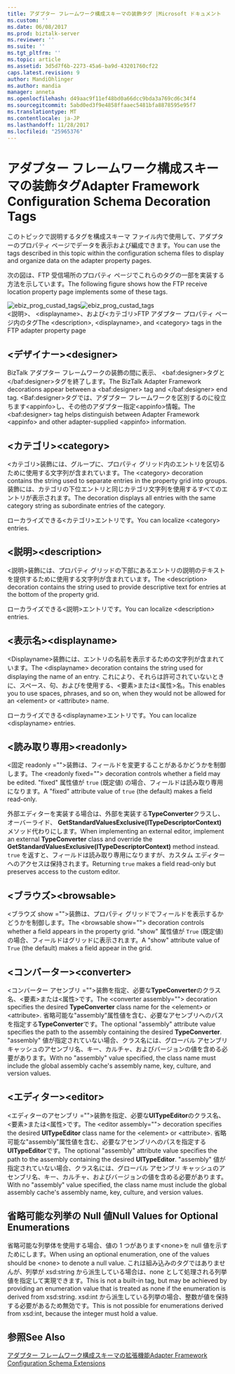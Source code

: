 ```yaml
---
title: アダプター フレームワーク構成スキーマの装飾タグ |Microsoft ドキュメント
ms.custom: ''
ms.date: 06/08/2017
ms.prod: biztalk-server
ms.reviewer: ''
ms.suite: ''
ms.tgt_pltfrm: ''
ms.topic: article
ms.assetid: 3d5d7f6b-2273-45a6-ba9d-43201760cf22
caps.latest.revision: 9
author: MandiOhlinger
ms.author: mandia
manager: anneta
ms.openlocfilehash: d49aac9f11ef48bd0a66dcc9bda3a769cd6c34f4
ms.sourcegitcommit: 5abd0ed3f9e4858ffaaec5481bfa8878595e95f7
ms.translationtype: MT
ms.contentlocale: ja-JP
ms.lasthandoff: 11/28/2017
ms.locfileid: "25965376"
---
```

# <a name="adapter-framework-configuration-schema-decoration-tags"></a><span data-ttu-id="4b9bf-102">アダプター フレームワーク構成スキーマの装飾タグ</span><span class="sxs-lookup"><span data-stu-id="4b9bf-102">Adapter Framework Configuration Schema Decoration Tags</span></span>
<span data-ttu-id="4b9bf-103">このトピックで説明するタグを構成スキーマ ファイル内で使用して、アダプターのプロパティ ページでデータを表示および編成できます。</span><span class="sxs-lookup"><span data-stu-id="4b9bf-103">You can use the tags described in this topic within the configuration schema files to display and organize data on the adapter property pages.</span></span>  
  
 <span data-ttu-id="4b9bf-104">次の図は、FTP 受信場所のプロパティ ページでこれらのタグの一部を実装する方法を示しています。</span><span class="sxs-lookup"><span data-stu-id="4b9bf-104">The following figure shows how the FTP receive location property page implements some of these tags.</span></span>  
  
 <span data-ttu-id="4b9bf-105">![](../core/media/ebiz-prog-custad-tags.gif "ebiz_prog_custad_tags")</span><span class="sxs-lookup"><span data-stu-id="4b9bf-105">![](../core/media/ebiz-prog-custad-tags.gif "ebiz_prog_custad_tags")</span></span>  
<span data-ttu-id="4b9bf-106">\<説明\>、 \<displayname\>、および\<カテゴリ\>FTP アダプター プロパティ ページ内のタグ</span><span class="sxs-lookup"><span data-stu-id="4b9bf-106">The \<description\>, \<displayname\>, and \<category\> tags in the FTP adapter property page</span></span>  
  
## <a name="designer"></a><span data-ttu-id="4b9bf-107">\<デザイナー\></span><span class="sxs-lookup"><span data-stu-id="4b9bf-107">\<designer\></span></span>  
 <span data-ttu-id="4b9bf-108">BizTalk アダプター フレームワークの装飾の間に表示、 \<baf:designer\>タグと\</baf:designer\>タグを終了します。</span><span class="sxs-lookup"><span data-stu-id="4b9bf-108">The BizTalk Adapter Framework decorations appear between a \<baf:designer\> tag and \</baf:designer\> end tag.</span></span> <span data-ttu-id="4b9bf-109">\<Baf:designer\>タグでは、アダプター フレームワークを区別するのに役立ちます\<appinfo\>し、その他のアダプター指定\<appinfo\>情報。</span><span class="sxs-lookup"><span data-stu-id="4b9bf-109">The \<baf:designer\> tag helps distinguish between Adapter Framework \<appinfo\> and other adapter-supplied \<appinfo\> information.</span></span>  
  
## <a name="category"></a><span data-ttu-id="4b9bf-110">\<カテゴリ\></span><span class="sxs-lookup"><span data-stu-id="4b9bf-110">\<category\></span></span>  
 <span data-ttu-id="4b9bf-111">\<カテゴリ\>装飾には、グループに、プロパティ グリッド内のエントリを区切るために使用する文字列が含まれています。</span><span class="sxs-lookup"><span data-stu-id="4b9bf-111">The \<category\> decoration contains the string used to separate entries in the property grid into groups.</span></span> <span data-ttu-id="4b9bf-112">装飾には、カテゴリの下位エントリと同じカテゴリ文字列を使用するすべてのエントリが表示されます。</span><span class="sxs-lookup"><span data-stu-id="4b9bf-112">The decoration displays all entries with the same category string as subordinate entries of the category.</span></span>  
  
 <span data-ttu-id="4b9bf-113">ローカライズできる\<カテゴリ\>エントリです。</span><span class="sxs-lookup"><span data-stu-id="4b9bf-113">You can localize \<category\> entries.</span></span>  
  
## <a name="description"></a><span data-ttu-id="4b9bf-114">\<説明\></span><span class="sxs-lookup"><span data-stu-id="4b9bf-114">\<description\></span></span>  
 <span data-ttu-id="4b9bf-115">\<説明\>装飾には、プロパティ グリッドの下部にあるエントリの説明のテキストを提供するために使用する文字列が含まれています。</span><span class="sxs-lookup"><span data-stu-id="4b9bf-115">The \<description\> decoration contains the string used to provide descriptive text for entries at the bottom of the property grid.</span></span>  
  
 <span data-ttu-id="4b9bf-116">ローカライズできる\<説明\>エントリです。</span><span class="sxs-lookup"><span data-stu-id="4b9bf-116">You can localize \<description\> entries.</span></span>  
  
## <a name="displayname"></a><span data-ttu-id="4b9bf-117">\<表示名\></span><span class="sxs-lookup"><span data-stu-id="4b9bf-117">\<displayname\></span></span>  
 <span data-ttu-id="4b9bf-118">\<Displayname\>装飾には、エントリの名前を表示するための文字列が含まれています。</span><span class="sxs-lookup"><span data-stu-id="4b9bf-118">The \<displayname\> decoration contains the string used for displaying the name of an entry.</span></span> <span data-ttu-id="4b9bf-119">これにより、それらは許可されていないときに、スペース、句、およびを使用する、\<要素\>または\<属性\>名。</span><span class="sxs-lookup"><span data-stu-id="4b9bf-119">This enables you to use spaces, phrases, and so on, when they would not be allowed for an \<element\> or \<attribute\> name.</span></span>  
  
 <span data-ttu-id="4b9bf-120">ローカライズできる\<displayname\>エントリです。</span><span class="sxs-lookup"><span data-stu-id="4b9bf-120">You can localize \<displayname\> entries.</span></span>  
  
## <a name="readonly"></a><span data-ttu-id="4b9bf-121">\<読み取り専用\></span><span class="sxs-lookup"><span data-stu-id="4b9bf-121">\<readonly\></span></span>  
 <span data-ttu-id="4b9bf-122">\<固定 readonly =""\>装飾は、フィールドを変更することがあるかどうかを制御します。</span><span class="sxs-lookup"><span data-stu-id="4b9bf-122">The \<readonly fixed=""\> decoration controls whether a field may be edited.</span></span> <span data-ttu-id="4b9bf-123">"fixed" 属性値が `true` (既定値) の場合、フィールドは読み取り専用になります。</span><span class="sxs-lookup"><span data-stu-id="4b9bf-123">A "fixed" attribute value of `true` (the default) makes a field read-only.</span></span>  
  
 <span data-ttu-id="4b9bf-124">外部エディターを実装する場合は、外部を実装する**TypeConverter**クラスし、オーバーライド、 **GetStandardValuesExclusive(ITypeDescriptorContext)** メソッド代わりにします。</span><span class="sxs-lookup"><span data-stu-id="4b9bf-124">When implementing an external editor, implement an external **TypeConverter** class and override the **GetStandardValuesExclusive(ITypeDescriptorContext)** method instead.</span></span> <span data-ttu-id="4b9bf-125">`true` を返すと、フィールドは読み取り専用になりますが、カスタム エディターへのアクセスは保持されます。</span><span class="sxs-lookup"><span data-stu-id="4b9bf-125">Returning `true` makes a field read-only but preserves access to the custom editor.</span></span>  
  
## <a name="browsable"></a><span data-ttu-id="4b9bf-126">\<ブラウズ\></span><span class="sxs-lookup"><span data-stu-id="4b9bf-126">\<browsable\></span></span>  
 <span data-ttu-id="4b9bf-127">\<ブラウズ show =""\>装飾は、プロパティ グリッドでフィールドを表示するかどうかを制御します。</span><span class="sxs-lookup"><span data-stu-id="4b9bf-127">The \<browsable show=""\> decoration controls whether a field appears in the property grid.</span></span> <span data-ttu-id="4b9bf-128">"show" 属性値が `True` (既定値) の場合、フィールドはグリッドに表示されます。</span><span class="sxs-lookup"><span data-stu-id="4b9bf-128">A "show" attribute value of `True` (the default) makes a field appear in the grid.</span></span>  
  
## <a name="converter"></a><span data-ttu-id="4b9bf-129">\<コンバーター\></span><span class="sxs-lookup"><span data-stu-id="4b9bf-129">\<converter\></span></span>  
 <span data-ttu-id="4b9bf-130">\<コンバーター アセンブリ =""\>装飾を指定、必要な**TypeConverter**のクラス名、\<要素\>または\<属性\>です。</span><span class="sxs-lookup"><span data-stu-id="4b9bf-130">The \<converter assembly=""\> decoration specifies the desired **TypeConverter** class name for the \<element\> or \<attribute\>.</span></span> <span data-ttu-id="4b9bf-131">省略可能な"assembly"属性値を含む、必要なアセンブリへのパスを指定する**TypeConverter**です。</span><span class="sxs-lookup"><span data-stu-id="4b9bf-131">The optional "assembly" attribute value specifies the path to the assembly containing the desired **TypeConverter**.</span></span> <span data-ttu-id="4b9bf-132">"assembly" 値が指定されていない場合、クラス名には、グローバル アセンブリ キャッシュのアセンブリ名、キー、カルチャ、およびバージョンの値を含める必要があります。</span><span class="sxs-lookup"><span data-stu-id="4b9bf-132">With no "assembly" value specified, the class name must include the global assembly cache's assembly name, key, culture, and version values.</span></span>  
  
## <a name="editor"></a><span data-ttu-id="4b9bf-133">\<エディター\></span><span class="sxs-lookup"><span data-stu-id="4b9bf-133">\<editor\></span></span>  
 <span data-ttu-id="4b9bf-134">\<エディターのアセンブリ =""\>装飾を指定、必要な**UITypeEditor**のクラス名、\<要素\>または\<属性\>です。</span><span class="sxs-lookup"><span data-stu-id="4b9bf-134">The \<editor assembly=""\> decoration specifies the desired **UITypeEditor** class name for the \<element\> or \<attribute\>.</span></span> <span data-ttu-id="4b9bf-135">省略可能な"assembly"属性値を含む、必要なアセンブリへのパスを指定する**UITypeEditor**です。</span><span class="sxs-lookup"><span data-stu-id="4b9bf-135">The optional "assembly" attribute value specifies the path to the assembly containing the desired **UITypeEditor**.</span></span> <span data-ttu-id="4b9bf-136">"assembly" 値が指定されていない場合、クラス名には、グローバル アセンブリ キャッシュのアセンブリ名、キー、カルチャ、およびバージョンの値を含める必要があります。</span><span class="sxs-lookup"><span data-stu-id="4b9bf-136">With no "assembly" value specified, the class name must include the global assembly cache's assembly name, key, culture, and version values.</span></span>  
  
## <a name="null-values-for-optional-enumerations"></a><span data-ttu-id="4b9bf-137">省略可能な列挙の Null 値</span><span class="sxs-lookup"><span data-stu-id="4b9bf-137">Null Values for Optional Enumerations</span></span>  
 <span data-ttu-id="4b9bf-138">省略可能な列挙体を使用する場合、値の 1 つがあります\<none\>を null 値を示すためにします。</span><span class="sxs-lookup"><span data-stu-id="4b9bf-138">When using an optional enumeration, one of the values should be \<none\> to denote a null value.</span></span> <span data-ttu-id="4b9bf-139">これは組み込みのタグではありませんが、列挙が xsd:string から派生している場合は、none として処理される列挙値を指定して実現できます。</span><span class="sxs-lookup"><span data-stu-id="4b9bf-139">This is not a built-in tag, but may be achieved by providing an enumeration value that is treated as none if the enumeration is derived from xsd:string.</span></span> <span data-ttu-id="4b9bf-140">xsd:int から派生している列挙の場合、整数が値を保持する必要があるため無効です。</span><span class="sxs-lookup"><span data-stu-id="4b9bf-140">This is not possible for enumerations derived from xsd:int, because the integer must hold a value.</span></span>  
  
## <a name="see-also"></a><span data-ttu-id="4b9bf-141">参照</span><span class="sxs-lookup"><span data-stu-id="4b9bf-141">See Also</span></span>  
 [<span data-ttu-id="4b9bf-142">アダプター フレームワーク構成スキーマの拡張機能</span><span class="sxs-lookup"><span data-stu-id="4b9bf-142">Adapter Framework Configuration Schema Extensions</span></span>](../core/adapter-framework-configuration-schema-extensions.md)